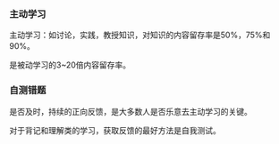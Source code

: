 ### 主动学习

主动学习：如讨论，实践，教授知识，对知识的内容留存率是50%，75%和90%。

是被动学习的3~20倍内容留存率。


### 自测错题

是否及时，持续的正向反馈，是大多数人是否乐意去主动学习的关键。

对于背记和理解类的学习，获取反馈的最好方法是自我测试。
